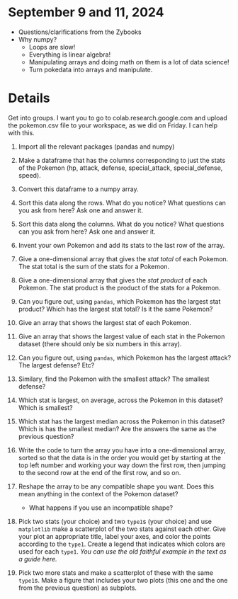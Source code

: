 # September 9 and 11, 2024
- Questions/clarifications from the Zybooks
- Why numpy?
    - Loops are slow!
    - Everything is linear algebra!
    - Manipulating arrays and doing math on them is a lot of data science!
    - Turn pokedata into arrays and manipulate.

# Details

Get into groups. I want you to go to colab.research.google.com and upload the pokemon.csv file to your workspace, as we did on Friday. I can help with this.

1. Import all the relevant packages (pandas and numpy)

1. Make a dataframe that has the columns corresponding to just the stats of the Pokemon (hp, attack, defense, special_attack, special_defense, speed). 

2. Convert this dataframe to a numpy array.

3. Sort this data along the rows. What do you notice? What questions can you ask from here? Ask one and answer it.

4. Sort this data along the columns. What do you notice? What questions can you ask from here? Ask one and answer it.

5. Invent your own Pokemon and add its stats to the last row of the array.

6. Give a one-dimensional array that gives the *stat total* of each Pokemon. The stat total is the sum of the stats for a Pokemon.

7. Give a one-dimensional array that gives the *stat product* of each Pokemon. The stat product is the product of the stats for a Pokemon.

8. Can you figure out, using `pandas`, which Pokemon has the largest stat product? Which has the largest stat total? Is it the same Pokemon?

9. Give an array that shows the largest stat of each Pokemon. 

10. Give an array that shows the largest value of each stat in the Pokemon dataset (there should only be six numbers in this array).

11. Can you figure out, using `pandas`, which Pokemon has the largest attack? The largest defense? Etc?

12. Similary, find the Pokemon with the smallest attack? The smallest defense?

13. Which stat is largest, on average, across the Pokemon in this dataset? Which is smallest?

13. Which stat has the largest median across the Pokemon in this dataset? Which is has the smallest median? Are the answers the same as the previous question?

6. Write the code to turn the array you have into a one-dimensional array, sorted so that the data is in the order you would get by starting at the top left number and working your way down the first row, then jumping to the second row at the end of the first row, and so on.

15. Reshape the array to be any compatible shape you want. Does this mean anything in the context of the Pokemon dataset? 
    - What happens if you use an incompatible shape?

16. Pick two stats (your choice) and two `type1`s (your choice) and use `matplotlib` make a scatterplot of the two stats against each other. Give your plot an appropriate title, label your axes, and color the points according to the `type1`. Create a legend that indicates which colors are used for each `type1`. *You can use the old faithful example in the text as a guide here.*

17. Pick two more stats and make a scatterplot of these with the same `type1`s. Make a figure that includes your two plots (this one and the one from the previous question) as subplots.
